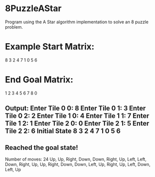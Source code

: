 # 8PuzzleAStar
 Program using the A Star algorithm implementation to solve an 8 puzzle problem.

# Example Start Matrix:
8 3 2
4 7 1
0 5 6
# End Goal Matrix:
1 2 3
4 5 6
7 8 0

Output:
Enter Tile 0 0: 8
Enter Tile 0 1: 3
Enter Tile 0 2: 2
Enter Tile 1 0: 4
Enter Tile 1 1: 7
Enter Tile 1 2: 1
Enter Tile 2 0: 0
Enter Tile 2 1: 5
Enter Tile 2 2: 6
Initial State
8  3  2
4  7  1
0  5  6
-----------------------
Reached the goal state!
-----------------------
Number of moves: 24
Up, Up, Right, Down, Down, Right, Up, Left, Left, Down, Right, Up, Up, Right, Down, Down, Left, Up, Right, Up, Left, Down, Left, Up
